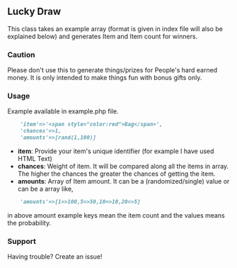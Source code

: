 ## Lucky Draw

This class takes an example array (format is given in index file will also be explained below) and generates Item and Item count for winners.

### Caution

Please don't use this to generate things/prizes for People's hard earned money. It is only intended to make things fun with bonus gifts only.

### Usage

Example available in example.php file.

```markdown
    'item'=>'<span style="color:red">Bag</span>',
    'chances'=>1,
    'amounts'=>[rand(1,100)]
```

- **item**: Provide your item's unique identifier (for example I have used HTML Text)
- **chances**: Weight of item. It will be compared along all the items in array. The higher the chances the greater the chances of getting the item.
- **amounts**: Array of Item amount. It can be a (randomized/single) value or can be a array like,
```markdown
    'amounts'=>[1=>100,5=>50,10=>10,20=>5]
```
in above amount example keys mean the item count and the values means the probability.

### Support

Having trouble? Create an issue!

